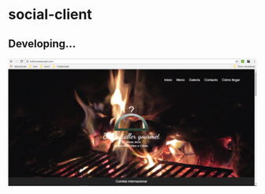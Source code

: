 # social-client
## Developing...

![Screenshot Inicio](https://github.com/wibastidas/OnePageWebsite/blob/master/imgs/screenshot1.png)
